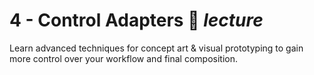 # 4 - Control Adapters 📐 _lecture_
Learn advanced techniques for concept art & visual prototyping to gain more control over your workflow and final composition.
